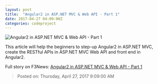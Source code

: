 ```yaml
---
layout: post
title:  "Angular2 in ASP.NET MVC & Web API - Part 1"
date: 2017-04-27 04:09:00Z
categories: codeproject
---
```


![Angular2 in ASP.NET MVC & Web API - Part 1](https://codeproject.global.ssl.fastly.net/script/Forums/Images/thumbs_up.gif)

This article will help the beginners to step-up Angular2 in ASP.NET MVC, create the RESTful APIs in ASP.NET MVC Web API and front end in Angular2.


Full story on F3News: [Angular2 in ASP.NET MVC & Web API - Part 1](http://www.f3nws.com/n/qrEzCB)

> Posted on: Thursday, April 27, 2017 9:09:00 AM

